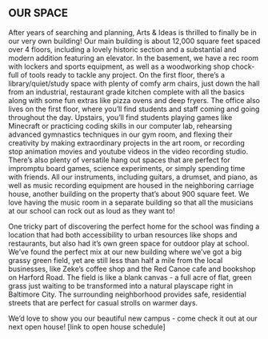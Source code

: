 OUR SPACE
---

After years of searching and planning, Arts & Ideas is thrilled to finally be
in our very own building! Our main building is about 12,000 square feet spaced
over 4 floors, including a lovely historic section and a substantial and
modern addition featuring an elevator. In the basement, we have a rec room
with lockers and sports equipment, as well as a woodworking shop chock-full of
tools ready to tackle any project. On the first floor, there’s a
library/quiet/study space with plenty of comfy arm chairs, just down the hall
from an industrial, restaurant grade kitchen complete with all the basics
along with some fun extras like pizza ovens and deep fryers. The office also
lives on the first floor, where you’ll find students and staff coming and
going throughout the day. Upstairs, you’ll find students playing games like
Minecraft or practicing coding skills in our computer lab, rehearsing advanced
gymnastics techniques in our gym room, and flexing their creativity by making
extraordinary projects in the art room, or recording stop animation movies and
youtube videos in the video recording studio. There’s also plenty of versatile
hang out spaces that are perfect for impromptu board games, science
experiments, or simply spending time with friends. All our instruments,
including guitars, a drumset, and piano, as well as music recording equipment
are housed in the neighboring carriage house, another building on the property
that’s about 900 square feet. We love having the music room in a separate
building so that all the musicians at our school can rock out as loud as they
want to! 

One tricky part of discovering the perfect home for the school was
finding a location that had both accessibility to urban resources like shops
and restaurants, but also had it’s own green space for outdoor play at school.
We’ve found the perfect mix at our new building where we’ve got a big grassy
green field, yet are still less than half a mile from the local businesses,
like Zeke’s coffee shop and the Red Canoe cafe and bookshop on Harford Road.
The field is like a blank canvas - a full acre of flat, green grass just
waiting to be transformed into a natural playscape right in Baltimore City.
The surrounding neighborhood provides safe, residential streets that are
perfect for casual strolls on warmer days. 

We’d love to show you our
beautiful new campus - come check it out at our next open house! [link to open
house schedule]


